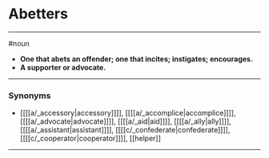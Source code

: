 # Abetters
---
#noun
- **One that abets an offender; one that incites; instigates; encourages.**
- **A supporter or advocate.**
---
### Synonyms
- [[[[a/_accessory|accessory]]]], [[[[a/_accomplice|accomplice]]]], [[[[a/_advocate|advocate]]]], [[[[a/_aid|aid]]]], [[[[a/_ally|ally]]]], [[[[a/_assistant|assistant]]]], [[[[c/_confederate|confederate]]]], [[[[c/_cooperator|cooperator]]]], [[helper]]
---
